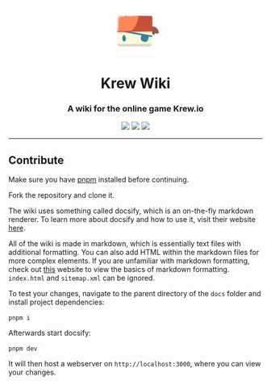 <div align="center">
    <img src="./docs/assets/img/logo.png" align="center" />
    <h1>Krew Wiki</h1>
</div>

<h3 align="center">A wiki for the online game Krew.io</h3>

<p align="center">
    <img src="https://img.shields.io/github/contributors/Krew-io/Wiki?style=for-the-badge&color=f26248">
    <img src="https://img.shields.io/github/last-commit/Krew-io/Wiki?style=for-the-badge&color=f26248">
    <img src="https://img.shields.io/github/languages/code-size/Krew-io/Wiki?style=for-the-badge&color=f26248">
</p>

---

## Contribute
Make sure you have [pnpm](https://pnpm.io) installed before continuing.

Fork the repository and clone it.

The wiki uses something called docsify, which is an on-the-fly markdown renderer. To learn more about docsify and how to use it, visit their website [here](https://docsify.js.org/#/).

All of the wiki is made in markdown, which is essentially text files with additional formatting. You can also add HTML within the markdown files for more complex elements. If you are unfamiliar with markdown formatting, check out [this](https://www.markdownguide.org/cheat-sheet/) website to view the basics of markdown formatting. `index.html` and `sitemap.xml` can be ignored.

To test your changes, navigate to the parent directory of the `docs` folder and install project dependencies:
```
pnpm i
```

Afterwards start docsify:
```
pnpm dev
```

It will then host a webserver on `http://localhost:3000`, where you can view your changes.
